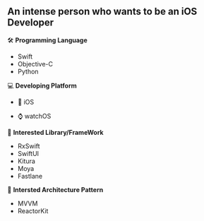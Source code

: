 ## An intense person who wants to be an iOS Developer

🛠 **Programming Language**

 - Swift
 - Objective-C
 - Python

   

   

💻 **Developing Platform**

  - 🍎 iOS

  - ⌚️ watchOS

    

📁 **Interested Library/FrameWork**

  - RxSwift
  - SwiftUI
  - Kitura
  - Moya
  - Fastlane



📃 **Intersted Architecture Pattern**

  - MVVM
  - ReactorKit





